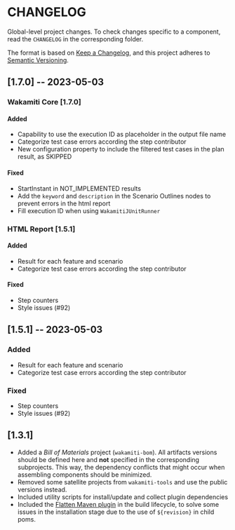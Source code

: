# CHANGELOG

Global-level project changes. To check changes specific to a component,
read the `CHANGELOG` in the corresponding folder.

The format is based on [Keep a Changelog][1],
and this project adheres to [Semantic Versioning][2].


[1.7.0] -- 2023-05-03
---------------------------------------------------------------------------------

### Wakamiti Core [1.7.0] 
#### Added
- Capability to use the execution ID as placeholder in the output file name
- Categorize test case errors according the step contributor
- New configuration property to include the filtered test cases in the plan result, as SKIPPED
#### Fixed
- StartInstant in NOT_IMPLEMENTED results
- Add the `keyword` and `description` in the Scenario Outlines nodes to prevent errors in the html report
- Fill execution ID when using `WakamitiJUnitRunner`

### HTML Report [1.5.1] 
#### Added
- Result for each feature and scenario
- Categorize test case errors according the step contributor
#### Fixed
- Step counters
- Style issues (#92)




[1.5.1] -- 2023-05-03
---------------------------------------------------------------------------------
### Added

- Result for each feature and scenario
- Categorize test case errors according the step contributor

### Fixed

- Step counters
- Style issues (#92)



## [1.3.1] 

- Added a *Bill of Materials* project (`wakamiti-bom`). All artifacts versions should
be defined here and **not** specified in the corresponding subprojects. This way, the 
dependency conflicts that might occur when assembling components should be minimized.
- Removed some satellite projects from `wakamiti-tools` and use the public versions instead.
- Included utility scripts for install/update and collect plugin dependencies
- Included the [Flatten Maven plugin](https://www.mojohaus.org/flatten-maven-plugin/) in 
the build lifecycle, to solve some issues in the installation stage due to the use of
`${revision}` in child poms.


[1]: <https://keepachangelog.com/en/1.0.0/>
[2]: <https://semver.org>